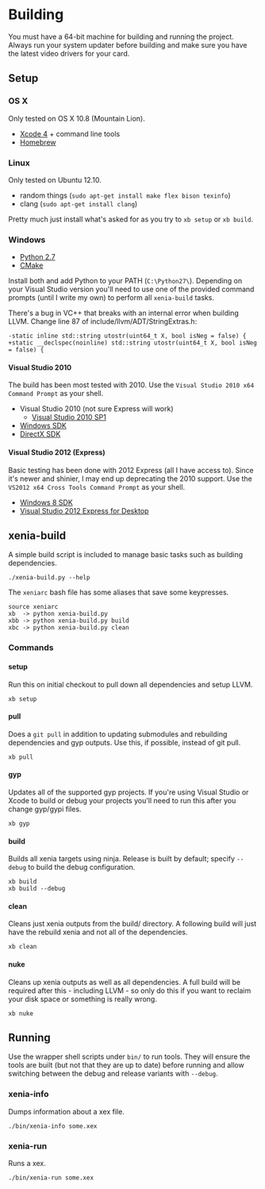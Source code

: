 # Building

You must have a 64-bit machine for building and running the project. Always
run your system updater before building and make sure you have the latest
video drivers for your card.

## Setup

### OS X

Only tested on OS X 10.8 (Mountain Lion).

* [Xcode 4](http://developer.apple.com/xcode/) + command line tools
* [Homebrew](http://mxcl.github.com/homebrew/)

### Linux

Only tested on Ubuntu 12.10.

* random things (`sudo apt-get install make flex bison texinfo`)
* clang (`sudo apt-get install clang`)

Pretty much just install what's asked for as you try to `xb setup` or
`xb build`.

### Windows

* [Python 2.7](http://www.python.org/download/releases/2.7.3/)
* [CMake](http://www.cmake.org/cmake/resources/software.html)

Install both and add Python to your PATH (`C:\Python27\`).
Depending on your Visual Studio version you'll need to use one of the provided
command prompts (until I write my own) to perform all `xenia-build` tasks.

There's a bug in VC++ that breaks with an internal error when building LLVM.
Change line 87 of include/llvm/ADT/StringExtras.h:
```
-static inline std::string utostr(uint64_t X, bool isNeg = false) {
+static __declspec(noinline) std::string utostr(uint64_t X, bool isNeg = false) {
```

#### Visual Studio 2010

The build has been most tested with 2010.
Use the `Visual Studio 2010 x64 Command Prompt` as your shell.

* Visual Studio 2010 (not sure Express will work)
  * [Visual Studio 2010 SP1](http://msdn.microsoft.com/en-us/vstudio/aa718359)
* [Windows SDK](http://www.microsoft.com/download/en/details.aspx?id=8279)
* [DirectX SDK](http://msdn.microsoft.com/en-us/directx/)

#### Visual Studio 2012 (Express)

Basic testing has been done with 2012 Express (all I have access to). Since it's
newer and shinier, I may end up deprecating the 2010 support.
Use the `VS2012 x64 Cross Tools Command Prompt` as your shell.

* [Windows 8 SDK](http://msdn.microsoft.com/en-us/windows/desktop/aa904949.aspx)
* [Visual Studio 2012 Express for Desktop](http://go.microsoft.com/?linkid=9816758)

## xenia-build

A simple build script is included to manage basic tasks such as building
dependencies.

    ./xenia-build.py --help

The `xeniarc` bash file has some aliases that save some keypresses.

    source xeniarc
    xb  -> python xenia-build.py
    xbb -> python xenia-build.py build
    xbc -> python xenia-build.py clean

### Commands

#### setup

Run this on initial checkout to pull down all dependencies and setup LLVM.

    xb setup

#### pull

Does a `git pull` in addition to updating submodules and rebuilding dependencies
and gyp outputs. Use this, if possible, instead of git pull.

    xb pull

#### gyp

Updates all of the supported gyp projects. If you're using Visual Studio or
Xcode to build or debug your projects you'll need to run this after you change
gyp/gypi files.

    xb gyp

#### build

Builds all xenia targets using ninja. Release is built by default; specify
`--debug` to build the debug configuration.

    xb build
    xb build --debug

#### clean

Cleans just xenia outputs from the build/ directory. A following build will just
have the rebuild xenia and not all of the dependencies.

    xb clean

#### nuke

Cleans up xenia outputs as well as all dependencies. A full build will be
required after this - including LLVM - so only do this if you want to reclaim
your disk space or something is really wrong.

    xb nuke

## Running

Use the wrapper shell scripts under `bin/` to run tools. They will ensure the
tools are built (but not that they are up to date) before running and allow
switching between the debug and release variants with `--debug`.

### xenia-info

Dumps information about a xex file.

    ./bin/xenia-info some.xex

### xenia-run

Runs a xex.

    ./bin/xenia-run some.xex
